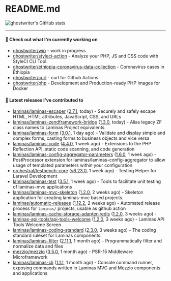 # README.md

![ghostwriter's GitHub stats](https://github-readme-stats.vercel.app/api?username=ghostwriter&show_icons=true&count_private=true&hide_title=true&hide_rank=true&icon_color=333)

---

#### 🌱 Check out what I'm currently working on

- [ghostwriter/wip](https://github.com/ghostwriter/wip) - work in progress
- [ghostwriter/styleci-action](https://github.com/ghostwriter/styleci-action) - Analyze your PHP, JS and CSS code with StyleCI CLI Tool.
- [ghostwriter/ethiopia-coronavirus-data-collection](https://github.com/ghostwriter/ethiopia-coronavirus-data-collection) - Coronavirus cases in Ethiopia
- [ghostwriter/curl](https://github.com/ghostwriter/curl) - curl for Github Actions
- [ghostwriter/php](https://github.com/ghostwriter/php) - Development and Production-ready PHP Images for Docker

#### 🔭 Latest releases I've contributed to

- [laminas/laminas-escaper](https://github.com/laminas/laminas-escaper) ([2.7.1](https://github.com/laminas/laminas-escaper/releases/tag/2.7.1), today) - Securely and safely escape HTML, HTML attributes, JavaScript, CSS, and URLs
- [laminas/laminas-zendframework-bridge](https://github.com/laminas/laminas-zendframework-bridge) ([1.3.0](https://github.com/laminas/laminas-zendframework-bridge/releases/tag/1.3.0), today) - Alias legacy ZF class names to Laminas Project equivalents.
- [laminas/laminas-form](https://github.com/laminas/laminas-form) ([3.0.1](https://github.com/laminas/laminas-form/releases/tag/3.0.1), 1 day ago) - Validate and display simple and complex forms, casting forms to business objects and vice versa
- [laminas/laminas-code](https://github.com/laminas/laminas-code) ([4.4.0](https://github.com/laminas/laminas-code/releases/tag/4.4.0), 1 week ago) - Extensions to the PHP Reflection API, static code scanning, and code generation
- [laminas/laminas-config-aggregator-parameters](https://github.com/laminas/laminas-config-aggregator-parameters) ([1.6.0](https://github.com/laminas/laminas-config-aggregator-parameters/releases/tag/1.6.0), 1 week ago) - PostProcessor extension for laminas/laminas-config-aggregator to allow usage of templated parameters within your configuration
- [orchestral/testbench-core](https://github.com/orchestral/testbench-core) ([v6.23.0](https://github.com/orchestral/testbench-core/releases/tag/v6.23.0), 1 week ago) - Testing Helper for Laravel Development
- [laminas/laminas-test](https://github.com/laminas/laminas-test) ([3.5.1](https://github.com/laminas/laminas-test/releases/tag/3.5.1), 1 week ago) - Tools to facilitate unit testing of laminas-mvc applications
- [laminas/laminas-mvc-skeleton](https://github.com/laminas/laminas-mvc-skeleton) ([1.2.0](https://github.com/laminas/laminas-mvc-skeleton/releases/tag/1.2.0), 2 weeks ago) - Skeleton application for creating laminas-mvc based projects.
- [laminas/automatic-releases](https://github.com/laminas/automatic-releases) ([1.12.2](https://github.com/laminas/automatic-releases/releases/tag/1.12.2), 2 weeks ago) - Automated release process for `laminas/` projects, usable as github action
- [laminas/laminas-cache-storage-adapter-redis](https://github.com/laminas/laminas-cache-storage-adapter-redis) ([1.2.0](https://github.com/laminas/laminas-cache-storage-adapter-redis/releases/tag/1.2.0), 3 weeks ago) - 
- [laminas-api-tools/api-tools-welcome](https://github.com/laminas-api-tools/api-tools-welcome) ([1.2.0](https://github.com/laminas-api-tools/api-tools-welcome/releases/tag/1.2.0), 3 weeks ago) - Laminas API Tools Welcome Screen
- [laminas/laminas-coding-standard](https://github.com/laminas/laminas-coding-standard) ([2.3.0](https://github.com/laminas/laminas-coding-standard/releases/tag/2.3.0), 3 weeks ago) - The coding standard ruleset for Laminas components.
- [laminas/laminas-filter](https://github.com/laminas/laminas-filter) ([2.11.1](https://github.com/laminas/laminas-filter/releases/tag/2.11.1), 1 month ago) - Programmatically filter and normalize data and files
- [mezzio/mezzio](https://github.com/mezzio/mezzio) ([3.5.0](https://github.com/mezzio/mezzio/releases/tag/3.5.0), 1 month ago) - PSR-15 Middleware Microframework
- [laminas/laminas-cli](https://github.com/laminas/laminas-cli) ([1.1.1](https://github.com/laminas/laminas-cli/releases/tag/1.1.1), 1 month ago) - Console command runner, exposing commands written in Laminas MVC and Mezzio components and applications
